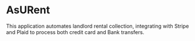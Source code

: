 # AsURent
This application automates landlord rental collection, integrating with Stripe and Plaid to process both credit card and Bank transfers.
